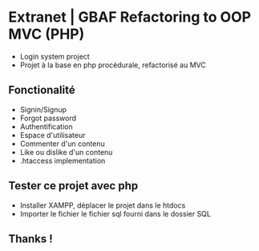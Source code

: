 # Extranet | GBAF Refactoring to OOP MVC (PHP)

- Login system project
- Projet à la base en php procédurale, refactorisé au MVC


## Fonctionalité

- Signin/Signup
- Forgot password
- Authentification
- Espace d'utilisateur
- Commenter d'un contenu
- Like ou dislike d'un contenu
- .htaccess implementation


## Tester ce projet avec php

- Installer XAMPP, déplacer le projet dans le htdocs
- Importer le fichier le fichier sql fourni dans le dossier SQL


## Thanks !
